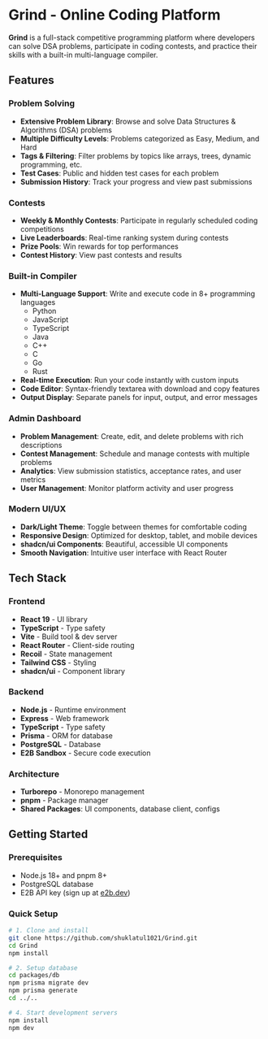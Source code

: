 # Grind - Online Coding Platform

**Grind** is a full-stack competitive programming platform where developers can solve DSA problems, participate in coding contests, and practice their skills with a built-in multi-language compiler.

##  Features

###  Problem Solving
- **Extensive Problem Library**: Browse and solve Data Structures & Algorithms (DSA) problems
- **Multiple Difficulty Levels**: Problems categorized as Easy, Medium, and Hard
- **Tags & Filtering**: Filter problems by topics like arrays, trees, dynamic programming, etc.
- **Test Cases**: Public and hidden test cases for each problem
- **Submission History**: Track your progress and view past submissions

### Contests
- **Weekly & Monthly Contests**: Participate in regularly scheduled coding competitions
- **Live Leaderboards**: Real-time ranking system during contests
- **Prize Pools**: Win rewards for top performances
- **Contest History**: View past contests and results

###  Built-in Compiler
- **Multi-Language Support**: Write and execute code in 8+ programming languages
  - Python
  - JavaScript
  - TypeScript
  - Java
  - C++
  - C
  - Go
  - Rust
- **Real-time Execution**: Run your code instantly with custom inputs
- **Code Editor**: Syntax-friendly textarea with download and copy features
- **Output Display**: Separate panels for input, output, and error messages

### Admin Dashboard
- **Problem Management**: Create, edit, and delete problems with rich descriptions
- **Contest Management**: Schedule and manage contests with multiple problems
- **Analytics**: View submission statistics, acceptance rates, and user metrics
- **User Management**: Monitor platform activity and user progress

### Modern UI/UX
- **Dark/Light Theme**: Toggle between themes for comfortable coding
- **Responsive Design**: Optimized for desktop, tablet, and mobile devices
- **shadcn/ui Components**: Beautiful, accessible UI components
- **Smooth Navigation**: Intuitive user interface with React Router

## Tech Stack

### Frontend
- **React 19** - UI library
- **TypeScript** - Type safety
- **Vite** - Build tool & dev server
- **React Router** - Client-side routing
- **Recoil** - State management
- **Tailwind CSS** - Styling
- **shadcn/ui** - Component library

### Backend
- **Node.js** - Runtime environment
- **Express** - Web framework
- **TypeScript** - Type safety
- **Prisma** - ORM for database
- **PostgreSQL** - Database
- **E2B Sandbox** - Secure code execution

### Architecture
- **Turborepo** - Monorepo management
- **pnpm** - Package manager
- **Shared Packages**: UI components, database client, configs


## Getting Started

### Prerequisites
- Node.js 18+ and pnpm 8+
- PostgreSQL database
- E2B API key (sign up at [e2b.dev](https://e2b.dev))

### Quick Setup

```bash
# 1. Clone and install
git clone https://github.com/shuklatul1021/Grind.git
cd Grind
npm install

# 2. Setup database
cd packages/db
npm prisma migrate dev
npm prisma generate
cd ../..

# 4. Start development servers
npm install 
npm dev